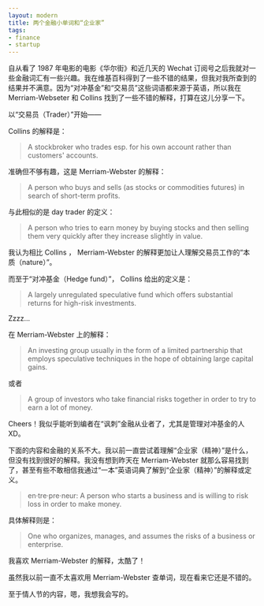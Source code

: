 ```yaml
---
layout: modern
title: 两个金融小单词和“企业家”
tags:
- finance
- startup
---
```


自从看了 1987 年电影的电影《华尔街》和近几天的 Wechat 订阅号之后我就对一些金融词汇有一些兴趣。我在维基百科得到了一些不错的结果，但我对我所查到的结果并不满意。因为“对冲基金”和“交易员”这些词语都来源于英语，所以我在 Merriam-Webseter 和 Collins 找到了一些不错的解释，打算在这儿分享一下。

以“交易员（Trader）”开始——

Collins 的解释是：

> A stockbroker who trades esp. for his own account rather than customers' accounts.

准确但不够有趣，这是 Merriam-Webster 的解释：

> A person who buys and sells (as stocks or commodities futures) in search of short-term profits.

与此相似的是 day trader 的定义：

> A person who tries to earn money by buying stocks and then selling them very quickly after they increase slightly in value.

我认为相比 Collins ， Merriam-Webster 的解释更加让人理解交易员工作的“本质（nature）”。

而至于“对冲基金（Hedge fund）”， Collins 给出的定义是：

> A largely unregulated speculative fund which offers substantial returns for high-risk investments.

Zzzz...

在 Merriam-Webster 上的解释：

> An investing group usually in the form of a limited partnership that employs speculative techniques in the hope of obtaining large capital gains.

或者

> A group of investors who take financial risks together in order to try to earn a lot of money.

Cheers！我似乎能听到编者在“讽刺”金融从业者了，尤其是管理对冲基金的人XD。

下面的内容和金融的关系不大。我以前一直尝试着理解“企业家（精神）”是什么，但没有找到很好的解释。我没有想到昨天在 Merriam-Webster 就那么容易找到了，甚至有些不敢相信我通过“一本”英语词典了解到“企业家（精神）”的解释或定义。

> en·tre·pre·neur: A person who starts a business and is willing to risk loss in order to make money.

具体解释则是：

> One who organizes, manages, and assumes the risks of a business or enterprise.

我喜欢 Merriam-Webster 的解释，太酷了！

虽然我以前一直不太喜欢用 Merriam-Webster 查单词，现在看来它还是不错的。

至于情人节的内容，嗯，我想我会写的。